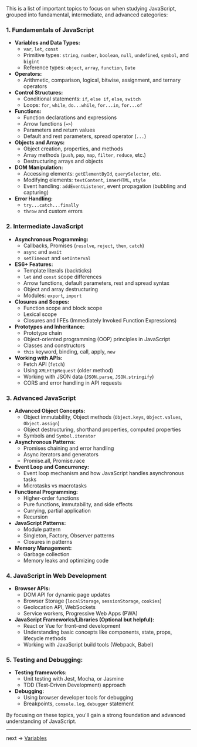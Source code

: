 This is a list of important topics to focus on when studying JavaScript, grouped into fundamental, intermediate, and advanced categories:

### 1. **Fundamentals of JavaScript**
   - **Variables and Data Types:**
     - `var`, `let`, `const`
     - Primitive types: `string`, `number`, `boolean`, `null`, `undefined`, `symbol`, and `bigint`
     - Reference types: `object`, `array`, `function`, `Date`
   - **Operators:**
     - Arithmetic, comparison, logical, bitwise, assignment, and ternary operators
   - **Control Structures:**
     - Conditional statements: `if`, `else if`, `else`, `switch`
     - Loops: `for`, `while`, `do...while`, `for...in`, `for...of`
   - **Functions:**
     - Function declarations and expressions
     - Arrow functions (`=>`)
     - Parameters and return values
     - Default and rest parameters, spread operator (`...`)
   - **Objects and Arrays:**
     - Object creation, properties, and methods
     - Array methods (`push`, `pop`, `map`, `filter`, `reduce`, etc.)
     - Destructuring arrays and objects
   - **DOM Manipulation:**
     - Accessing elements: `getElementById`, `querySelector`, etc.
     - Modifying elements: `textContent`, `innerHTML`, `style`
     - Event handling: `addEventListener`, event propagation (bubbling and capturing)
   - **Error Handling:**
     - `try...catch...finally`
     - `throw` and custom errors

### 2. **Intermediate JavaScript**
   - **Asynchronous Programming:**
     - Callbacks, Promises (`resolve`, `reject`, `then`, `catch`)
     - `async` and `await`
     - `setTimeout` and `setInterval`
   - **ES6+ Features:**
     - Template literals (backticks)
     - `let` and `const` scope differences
     - Arrow functions, default parameters, rest and spread syntax
     - Object and array destructuring
     - Modules: `export`, `import`
   - **Closures and Scopes:**
     - Function scope and block scope
     - Lexical scope
     - Closures and IIFEs (Immediately Invoked Function Expressions)
   - **Prototypes and Inheritance:**
     - Prototype chain
     - Object-oriented programming (OOP) principles in JavaScript
     - Classes and constructors
     - `this` keyword, binding, call, apply, `new`
   - **Working with APIs:**
     - Fetch API (`fetch`)
     - Using `XMLHttpRequest` (older method)
     - Working with JSON data (`JSON.parse`, `JSON.stringify`)
     - CORS and error handling in API requests

### 3. **Advanced JavaScript**
   - **Advanced Object Concepts:**
     - Object immutability, Object methods (`Object.keys`, `Object.values`, `Object.assign`)
     - Object destructuring, shorthand properties, computed properties
     - Symbols and `Symbol.iterator`
   - **Asynchronous Patterns:**
     - Promises chaining and error handling
     - Async iterators and generators
     - Promise.all, Promise.race
   - **Event Loop and Concurrency:**
     - Event loop mechanism and how JavaScript handles asynchronous tasks
     - Microtasks vs macrotasks
   - **Functional Programming:**
     - Higher-order functions
     - Pure functions, immutability, and side effects
     - Currying, partial application
     - Recursion
   - **JavaScript Patterns:**
     - Module pattern
     - Singleton, Factory, Observer patterns
     - Closures in patterns
   - **Memory Management:**
     - Garbage collection
     - Memory leaks and optimizing code

### 4. **JavaScript in Web Development**
   - **Browser APIs:**
     - DOM API for dynamic page updates
     - Browser Storage (`localStorage`, `sessionStorage`, `cookies`)
     - Geolocation API, WebSockets
     - Service workers, Progressive Web Apps (PWA)
   - **JavaScript Frameworks/Libraries (Optional but helpful):**
     - React or Vue for front-end development
     - Understanding basic concepts like components, state, props, lifecycle methods
     - Working with JavaScript build tools (Webpack, Babel)

### 5. **Testing and Debugging:**
   - **Testing frameworks:**
     - Unit testing with Jest, Mocha, or Jasmine
     - TDD (Test-Driven Development) approach
   - **Debugging:**
     - Using browser developer tools for debugging
     - Breakpoints, `console.log`, `debugger` statement

By focusing on these topics, you'll gain a strong foundation and advanced understanding of JavaScript.

---

next -> [Variables](Variables.md)